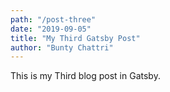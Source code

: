 ```yaml
---
path: "/post-three"
date: "2019-09-05"
title: "My Third Gatsby Post"
author: "Bunty Chattri"
---
```


This is my Third blog post in Gatsby.
